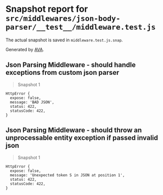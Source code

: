 # Snapshot report for `src/middlewares/json-body-parser/__test__/middleware.test.js`

The actual snapshot is saved in `middleware.test.js.snap`.

Generated by [AVA](https://ava.li).

## Json Parsing Middleware - should handle exceptions from custom json parser

> Snapshot 1

    HttpError {
      expose: false,
      message: 'BAD JSON',
      status: 422,
      statusCode: 422,
    }

## Json Parsing Middleware - should throw an unprocessable entity exception if passed invalid json

> Snapshot 1

    HttpError {
      expose: false,
      message: 'Unexpected token S in JSON at position 1',
      status: 422,
      statusCode: 422,
    }
